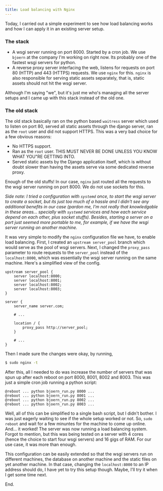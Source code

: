 ```yaml
---
title: Load balancing with Nginx
---
```


Today, I carried out a simple experiment to see how load balancing
works and how I can apply it in an existing server setup.

### The stack

- A wsgi server running on port 8000. Started by a cron job. We use
  `bjoern` at the company I'm working on right now. Its probably one
  of the fastest wsgi servers for python.
- A reverse proxy server interfacing the web, listens for requests on
  port 80 (HTTP) and 443 (HTTPS) requests. We use `nginx` for this.
  `nginx` is also responsible for serving static assets separately,
  that is, static assets should not hit the wsgi server.

Although I'm saying "we", but it's just me who's managing all the
server setups and I came up with this stack instead of the old one.

### The old stack

The old stack basically ran on the python based `waitress` server
which used to listen on port 80, served all static assets through the
django server, ran as the `root` user and did not support HTTPS. This
was a very bad choice for a few obvious reasons:

- No HTTPS support.
- Ran as the `root` user. THIS MUST NEVER BE DONE UNLESS YOU KNOW WHAT
  YOU"RE GETTING INTO.
- Served static assets by the Django application itself, which is
  without doubt slower than having the assets serve via some dedicated
  reverse proxy.

Enough of the old stuffs! In our case, `nginx` just routed all the
requests to the wsgi server running on port 8000. We do not use
sockets for this.

*Side note: I tried a configuration with `systemd` once, to start the
wsgi server to create a socket, but its just too much of a hassle and
I didn't see any additional benefits in our case (pardon me, I'm not
really that knowledgable in these areas... specially with `systemd`
services and how each service depend on each other, plus socket
stuffs). Besides, starting a server on a port just seemed more
portable to me, for example, if we have the wsgi server running on
another machine.*

It was very simple to modify the `nginx` configuration file we have,
to enable load balancing. First, I created an `upstream server_pool`
branch which would serve as the pool of wsgi servers. Next, I changed
the `proxy_pass` parameter to route requests to the `server_pool`
instead of the `localhost:8000`, which was essentially the wsgi server
running on the same machine. Here's a simplified view of the config.

```nginx
upstream server_pool {
    server localhost:8000;
    server localhost:8001;
    server localhost:8002;
    server localhost:8003;
}

server {
    server_name server.com;

    # ...

    location / {
        proxy_pass http://server_pool;
    }

    # ...
}
```

Then I made sure the changes were okay, by running,

```bash
$ sudo nginx -t
```

After this, all I needed to do was increase the number of servers that
was spun up after each reboot on port 8000, 8001, 8002 and 8003. This
was just a simple cron job running a python script:

```crontab
@reboot ... python bjoern_run.py 8000 ...
@reboot ... python bjoern_run.py 8001 ...
@reboot ... python bjoern_run.py 8002 ...
@reboot ... python bjoern_run.py 8003 ...
```

Well, all of this can be simplified to a single bash script, but I
didn't bother. I was just eagerly waiting to see if the whole setup
worked or not. So, `sudo reboot` and wait for a few minuntes for the
machine to come up online. And... it worked! The server was now
running a load balancing system. Forgot to mention, but this was being
tested on a server with 4 cores (hence the choice to start four wsgi
servers) and 16 gigs of RAM. For our use case, it was more than
enough.

This configuration can be easily extended so that the wsgi servers run
on different machines, the database on another machine and the static
files on yet another machine. In that case, changing the
`localhost:8000` to an IP address should do, I have yet to try this
setup though. Maybe, I'll try it when I get some time next.

End.
